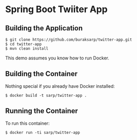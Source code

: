 Spring Boot Twiiter App
=========================

Building the Application
---------------------
    $ git clone https://github.com/buraksarp/twitter-app.git
    $ cd twitter-app
    $ mvn clean install

This demo assumes you know how to run Docker.

Building the Container
----------------------
Nothing special if you already have Docker installed:

    $ docker build -t sarp/twitter-app .

Running the Container
---------------------
To run this container:

    $ docker run -ti sarp/twitter-app
